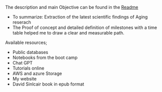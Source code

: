 The description and main Objective can be found in the [Readme](Readme.md)
 - To summarize: Extraction of the latest scientific findings of Aging reserach
 - The Proof of concept and detailed definition of milestones with a time table helped me to draw a clear and measurable path.

Available resources;
 - Public databases
 - Notebooks from the boot camp
 - Chat GPT
 - Tutorials online
 - AWS and azure Storage
 - My website
 - David Sinlcair book in epub format